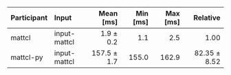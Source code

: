 | Participant | Input | Mean [ms] | Min [ms] | Max [ms] | Relative |
|:---|:---|---:|---:|---:|---:|
| mattcl | input-mattcl | 1.9 ± 0.2 | 1.1 | 2.5 | 1.00 |
| mattcl-py | input-mattcl | 157.5 ± 1.7 | 155.0 | 162.9 | 82.35 ± 8.52 |
